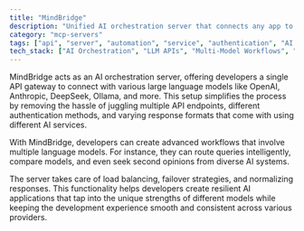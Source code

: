 ```yaml
---
title: "MindBridge"
description: "Unified AI orchestration server that connects any app to multiple LLMs through a single API interface"
category: "mcp-servers"
tags: ["api", "server", "automation", "service", "authentication", "AI orchestration", "multi-LLM workflows", "load balancing", "response normalization"]
tech_stack: ["AI Orchestration", "LLM APIs", "Multi-Model Workflows", "API Gateway", "AI Integration", "OpenAI", "Anthropic", "DeepSeek", "Ollama"]
---
```


MindBridge acts as an AI orchestration server, offering developers a single API gateway to connect with various large language models like OpenAI, Anthropic, DeepSeek, Ollama, and more. This setup simplifies the process by removing the hassle of juggling multiple API endpoints, different authentication methods, and varying response formats that come with using different AI services.

With MindBridge, developers can create advanced workflows that involve multiple language models. For instance, they can route queries intelligently, compare models, and even seek second opinions from diverse AI systems.

The server takes care of load balancing, failover strategies, and normalizing responses. This functionality helps developers create resilient AI applications that tap into the unique strengths of different models while keeping the development experience smooth and consistent across various providers.